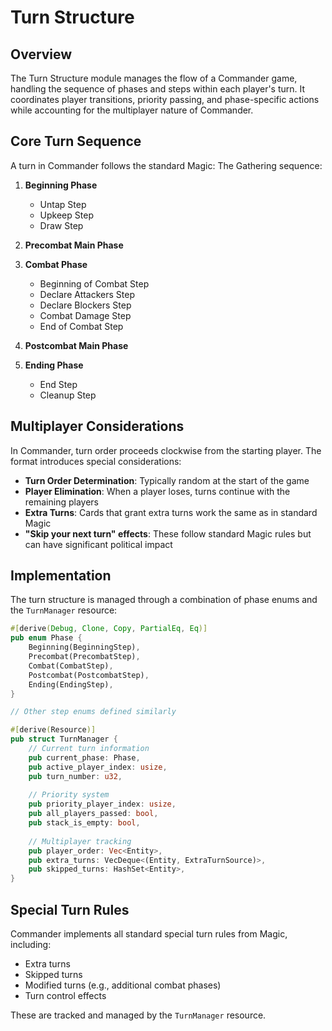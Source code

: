 # Turn Structure

## Overview

The Turn Structure module manages the flow of a Commander game, handling the sequence of phases and steps within each player's turn. It coordinates player transitions, priority passing, and phase-specific actions while accounting for the multiplayer nature of Commander.

## Core Turn Sequence

A turn in Commander follows the standard Magic: The Gathering sequence:

1. **Beginning Phase**
   - Untap Step
   - Upkeep Step
   - Draw Step

2. **Precombat Main Phase**

3. **Combat Phase**
   - Beginning of Combat Step
   - Declare Attackers Step
   - Declare Blockers Step
   - Combat Damage Step
   - End of Combat Step

4. **Postcombat Main Phase**

5. **Ending Phase**
   - End Step
   - Cleanup Step

## Multiplayer Considerations

In Commander, turn order proceeds clockwise from the starting player. The format introduces special considerations:

- **Turn Order Determination**: Typically random at the start of the game
- **Player Elimination**: When a player loses, turns continue with the remaining players
- **Extra Turns**: Cards that grant extra turns work the same as in standard Magic
- **"Skip your next turn" effects**: These follow standard Magic rules but can have significant political impact

## Implementation

The turn structure is managed through a combination of phase enums and the `TurnManager` resource:

```rust
#[derive(Debug, Clone, Copy, PartialEq, Eq)]
pub enum Phase {
    Beginning(BeginningStep),
    Precombat(PrecombatStep),
    Combat(CombatStep),
    Postcombat(PostcombatStep),
    Ending(EndingStep),
}

// Other step enums defined similarly

#[derive(Resource)]
pub struct TurnManager {
    // Current turn information
    pub current_phase: Phase,
    pub active_player_index: usize,
    pub turn_number: u32,
    
    // Priority system
    pub priority_player_index: usize,
    pub all_players_passed: bool,
    pub stack_is_empty: bool,
    
    // Multiplayer tracking
    pub player_order: Vec<Entity>,
    pub extra_turns: VecDeque<(Entity, ExtraTurnSource)>,
    pub skipped_turns: HashSet<Entity>,
}
```

## Special Turn Rules

Commander implements all standard special turn rules from Magic, including:

- Extra turns
- Skipped turns
- Modified turns (e.g., additional combat phases)
- Turn control effects

These are tracked and managed by the `TurnManager` resource. 